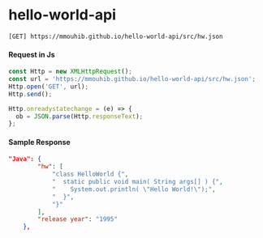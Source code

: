# hello-world-api

```url
[GET] https://mmouhib.github.io/hello-world-api/src/hw.json
```

#### Request in Js
```javascript
const Http = new XMLHttpRequest();
const url = 'https://mmouhib.github.io/hello-world-api/src/hw.json';
Http.open('GET', url);
Http.send();

Http.onreadystatechange = (e) => {
  ob = JSON.parse(Http.responseText);
};

```


#### Sample Response
```json
"Java": {
		"hw": [
			"class HelloWorld {",
			"  static public void main( String args[] ) {",
			"    System.out.println( \"Hello World!\");",
			"  }",
			"}"
		],
		"release year": "1995"
	},
```
